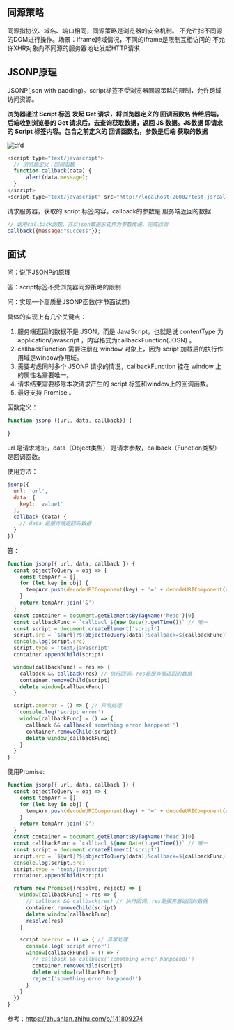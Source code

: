## 同源策略
同源指协议、域名、端口相同，同源策略是浏览器的安全机制。
不允许指不同源的DOM进行操作。场景：iframe跨域情况，不同的iframe是限制互相访问的
不允许XHR对象向不同源的服务器地址发起HTTP请求

## JSONP原理
JSONP(json with padding)。script标签不受浏览器同源策略的限制，允许跨域访问资源。

<strong>
浏览器通过 Script 标签 发起 Get 请求，将浏览器定义的 回调函数名 传给后端，后端收到浏览器的 Get 请求后，去查询获取数据，返回 JS 数据。JS数据 即请求的 Script 标签内容。包含之前定义的 回调函数名，参数是后端 获取的数据
</strong>

![dfd](@assets/http&browser/1.png)


```js
<script type="text/javascript">
  // 浏览器定义：回调函数
  function callback(data) {
      alert(data.message);
  }
</script>
<script type="text/javascript" src="http://localhost:20002/test.js?callback=callback"></script>
```
请求服务器，获取的 script 标签内容。callback的参数是 服务端返回的数据
```js
// 调用callback函数，并以json数据形式作为参数传递，完成回调
callback({message:"success"});
```

## 面试
问：说下JSONP的原理

答：script标签不受浏览器同源策略的限制


问：实现一个高质量JSONP函数(字节面试题)

具体的实现上有几个关键点：
1. 服务端返回的数据不是 JSON，而是 JavaScript，也就是说 contentType 为 application/javascript ，内容格式为callbackFunction(JOSN) 。
2. callbackFunction 需要注册在 window 对象上，因为 script 加载后的执行作用域是window作用域。
3. 需要考虑同时多个 JSONP 请求的情况，callbackFunction 挂在 window 上的属性名需要唯一。
4. 请求结束需要移除本次请求产生的 script 标签和window上的回调函数。
5. 最好支持 Promise 。


函数定义：
```js
function jsonp ({url, data, callback}) {
    
}
```
url 是请求地址，data（Object类型） 是请求参数，callback（Function类型） 是回调函数。

使用方法：
```js
jsonp({
  url: 'url',
  data: {  
    key1: 'value1'  
  },  
  callback (data) {  
    // data 是服务端返回的数据  
  }  
})
```

答：
```js
function jsonp({ url, data, callback }) {
  const objectToQuery = obj => {
    const tempArr = []
    for (let key in obj) {
      tempArr.push(decodeURIComponent(key) + '=' + decodeURIComponent(obj[key]))
    }
    return tempArr.join('&')
  }
  const container = document.getElementsByTagName('head')[0]
  const callbackFunc = `callbacl_${new Date().getTime()}` // 唯一
  const script = document.createElement('script')
  script.src = `${url}?${objectToQuery(data)}&callback=${callbackFunc}`
  console.log(script.src)
  script.type = 'text/javascript'
  container.appendChild(script)

  window[callbackFunc] = res => {
    callback && callback(res) // 执行回调。res是服务器返回的数据
    container.removeChild(script)
    delete window[callbackFunc]
  }

  script.onerror = () => { // 异常处理
    console.log('script error')
    window[callbackFunc] = () => {
      callback && callback('something error hanppend!')
      container.removeChild(script)
      delete window[callbackFunc]
    }
  }
}
```
使用Promise:
```js
function jsonp({ url, data, callback }) {
  const objectToQuery = obj => {
    const tempArr = []
    for (let key in obj) {
      tempArr.push(decodeURIComponent(key) + '=' + decodeURIComponent(obj[key]))
    }
    return tempArr.join('&')
  }
  const container = document.getElementsByTagName('head')[0]
  const callbackFunc = `callbacl_${new Date().getTime()}` // 唯一
  const script = document.createElement('script')
  script.src = `${url}?${objectToQuery(data)}&callback=${callbackFunc}`
  console.log(script.src)
  script.type = 'text/javascript'
  container.appendChild(script)

  return new Promise((resolve, reject) => {
    window[callbackFunc] = res => {
      // callback && callback(res) // 执行回调。res是服务器返回的数据
      container.removeChild(script)
      delete window[callbackFunc]
      resolve(res)
    }

    script.onerror = () => { // 异常处理
      console.log('script error')
      window[callbackFunc] = () => {
        // callback && callback('something error hanppend!')
        container.removeChild(script)
        delete window[callbackFunc]
        reject('something error hanppend!')
      }
    }
  })
}
```

参考：https://zhuanlan.zhihu.com/p/141809274